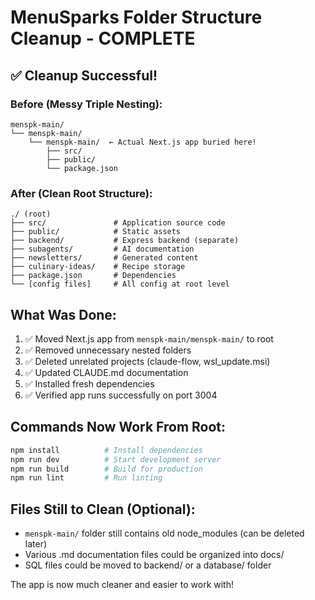 # MenuSparks Folder Structure Cleanup - COMPLETE

## ✅ Cleanup Successful!

### Before (Messy Triple Nesting):
```
menspk-main/
└── menspk-main/
    └── menspk-main/  ← Actual Next.js app buried here!
        ├── src/
        ├── public/
        └── package.json
```

### After (Clean Root Structure):
```
./ (root)
├── src/               # Application source code
├── public/            # Static assets
├── backend/           # Express backend (separate)
├── subagents/         # AI documentation
├── newsletters/       # Generated content
├── culinary-ideas/    # Recipe storage
├── package.json       # Dependencies
└── [config files]     # All config at root level
```

## What Was Done:
1. ✅ Moved Next.js app from `menspk-main/menspk-main/` to root
2. ✅ Removed unnecessary nested folders
3. ✅ Deleted unrelated projects (claude-flow, wsl_update.msi)
4. ✅ Updated CLAUDE.md documentation
5. ✅ Installed fresh dependencies
6. ✅ Verified app runs successfully on port 3004

## Commands Now Work From Root:
```bash
npm install          # Install dependencies
npm run dev          # Start development server
npm run build        # Build for production
npm run lint         # Run linting
```

## Files Still to Clean (Optional):
- `menspk-main/` folder still contains old node_modules (can be deleted later)
- Various .md documentation files could be organized into docs/
- SQL files could be moved to backend/ or a database/ folder

The app is now much cleaner and easier to work with!